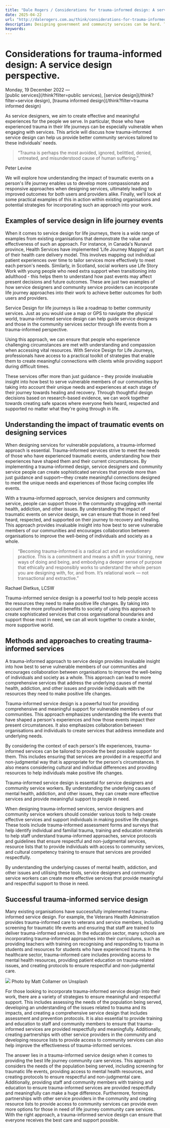 ```yaml
---
title: "Dale Rogers / Considerations for trauma-informed design: A service design perspective."
date: 2025-04-22
url: "http://dalerogers.com.au/think/considerations-for-trauma-informed-design-a-service-design"
description: Designing government and community services can be hard. The people we are designing for and with often need wider consideration and deeper empathy to ...
keywords: 
---
```


#  Considerations for trauma-informed design: A service design perspective. 

Monday, 19 December 2022 —   
[public services](/think?filter=public services), [service design](/think?filter=service design), [trauma informed design](/think?filter=trauma informed design)

As service designers, we aim to create effective and meaningful experiences for the people we serve. In particular, those who have experienced trauma in their life journeys can be especially vulnerable when engaging with services. This article will discuss how trauma-informed service design can help us provide better community services tailored to these individuals' needs.

> “Trauma is perhaps the most avoided, ignored, belittled, denied, untreated, and misunderstood cause of human suffering.”

Peter Levine

We will explore how understanding the impact of traumatic events on a person's life journey enables us to develop more compassionate and responsive approaches when designing services, ultimately leading to improved outcomes for both users and providers alike. Finally, we'll look at some practical examples of this in action within existing organisations and potential strategies for incorporating such an approach into your work.

## Examples of service design in life journey events

When it comes to service design for life journeys, there is a wide range of examples from existing organisations that demonstrate the value and effectiveness of such an approach. For instance, in Canada's Nunavut province, Health Services have implemented ‘Life Journey Mapping' as part of their health care delivery model. This involves mapping out individual patient experiences over time to tailor services more effectively to meet each person's needs. Similarly, in Scotland, social workers use Life Story Work with young people who need extra support when transitioning into adulthood - this helps them to understand how past events may affect present decisions and future outcomes. These are just two examples of how service designers and community service providers can incorporate life journey approaches into their work to achieve better outcomes for both users and providers.

Service Design for life journeys is like a roadmap to better community services. Just as you would use a map or GPS to navigate the physical world, trauma-informed service design can help guide service designers and those in the community services sector through life events from a trauma-informed perspective. 

Using this approach, we can ensure that people who experience challenging circumstances are met with understanding and compassion when accessing vital resources. With Service Design for Life Journeys, professionals have access to a practical toolkit of strategies that enable them to create meaningful connections with clients while providing support during difficult times. 

These services offer more than just guidance – they provide invaluable insight into how best to serve vulnerable members of our communities by taking into account their unique needs and experiences at each stage of their journey towards healing and recovery. Through thoughtful design decisions based on research-based evidence, we can work together towards creating safe spaces where everyone feels heard, respected and supported no matter what they're going through in life.

## Understanding the impact of traumatic events on designing services

When designing services for vulnerable populations, a trauma-informed approach is essential. Trauma-informed services strive to meet the needs of those who have experienced traumatic events, understanding how their experiences have shaped them and their current circumstances. By implementing a trauma-informed design, service designers and community service people can create sophisticated services that provide more than just guidance and support—they create meaningful connections designed to meet the unique needs and experiences of those facing complex life events. 

With a trauma-informed approach, service designers and community service, people can support those in the community struggling with mental health, addiction, and other issues. By understanding the impact of traumatic events on service design, we can ensure that those in need feel heard, respected, and supported on their journey to recovery and healing. This approach provides invaluable insight into how best to serve vulnerable members of our communities and encourages collaboration between organisations to improve the well-being of individuals and society as a whole.

> “Becoming trauma-informed is a radical act and an evolutionary practice. This is a commitment and means a shift in your training, new ways of doing and being, and embodying a deeper sense of purpose that ethically and responsibly works to understand the whole person you are designing with, for, and from. It’s relational work — not transactional and extractive.” 

Rachael Dietkus, LCSW

Trauma-informed service design is a powerful tool to help people access the resources they need to make positive life changes. By taking into account the more profound benefits to society of using this approach to create sophisticated services that cross organisational boundaries and support those most in need, we can all work together to create a kinder, more supportive world.

## Methods and approaches to creating trauma-informed services

A trauma-informed approach to service design provides invaluable insight into how best to serve vulnerable members of our communities and encourages collaboration between organisations to improve the well-being of individuals and society as a whole. This approach can lead to more comprehensive services that address the underlying causes of mental health, addiction, and other issues and provide individuals with the resources they need to make positive life changes.

Trauma-informed service design is a powerful tool for providing comprehensive and meaningful support for vulnerable members of our communities. This approach emphasizes understanding the life events that have shaped a person's experiences and how those events impact their present circumstances. It also emphasizes collaboration between organisations and individuals to create services that address immediate and underlying needs. 

By considering the context of each person's life experiences, trauma-informed services can be tailored to provide the best possible support for them. This includes ensuring that services are provided in a respectful and non-judgmental way that is appropriate for the person's circumstances. It also means considering cultural and individual differences and providing resources to help individuals make positive life changes. 

Trauma-informed service design is essential for service designers and community service workers. By understanding the underlying causes of mental health, addiction, and other issues, they can create more effective services and provide meaningful support to people in need.

When designing trauma-informed services, service designers and community service workers should consider various tools to help create effective services and support individuals in making positive life changes. These tools include trauma-informed assessment forms and surveys that help identify individual and familial trauma, training and education materials to help staff understand trauma-informed approaches, service protocols and guidelines that ensure respectful and non-judgmental services, resource lists that to provide individuals with access to community services, and cultural competency training to ensure that services are provided respectfully. 

By understanding the underlying causes of mental health, addiction, and other issues and utilising these tools, service designers and community service workers can create more effective services that provide meaningful and respectful support to those in need.

## Successful trauma-informed service design

Many existing organisations have successfully implemented trauma-informed service design. For example, the Veterans Health Administration provides trauma-informed care to veterans and service members, including screening for traumatic life events and ensuring that staff are trained to deliver trauma-informed services. In the education sector, many schools are incorporating trauma-informed approaches into their curriculums, such as providing teachers with training on recognising and responding to trauma in students and resources for students who have experienced trauma. In the healthcare sector, trauma-informed care includes providing access to mental health resources, providing patient education on trauma-related issues, and creating protocols to ensure respectful and non-judgmental care.

![](http://dalerogers.com.au/pages/03.think/3-15.considerations-for-trauma-informed-design-a-service-design/matt-collamer-8ug90aypdw4-unsplash.jpg?m=1671495134) Photo by Matt Collamer on Unsplash

For those looking to incorporate trauma-informed service design into their work, there are a variety of strategies to ensure meaningful and respectful support. This includes assessing the needs of the population being served, developing an understanding of the issues related to trauma and its impacts, and creating a comprehensive service design that includes assessment and prevention protocols. It is also essential to provide training and education to staff and community members to ensure that trauma-informed services are provided respectfully and meaningfully. Additionally, creating partnerships with other service providers in the community and developing resource lists to provide access to community services can also help improve the effectiveness of trauma-informed services.

The answer lies in a trauma-informed service design when it comes to providing the best life journey community care services. This approach considers the needs of the population being served, including screening for traumatic life events, providing access to mental health resources, and creating protocols to ensure respectful and non-judgmental care. Additionally, providing staff and community members with training and education to ensure trauma-informed services are provided respectfully and meaningfully can make a huge difference. Furthermore, forming partnerships with other service providers in the community and creating resource lists to provide access to community services can provide even more options for those in need of life journey community care services. With the right approach, a trauma-informed service design can ensure that everyone receives the best care and support possible.
